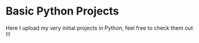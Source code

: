 # Basic Python Projects

Here I upload my very initial projects in Python, feel free to check them out !!!

